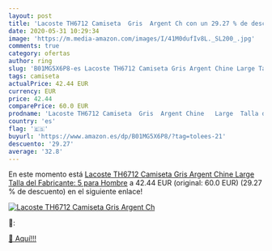 ```yaml
---
layout: post
title: 'Lacoste TH6712 Camiseta  Gris  Argent Ch con un 29.27 % de descuento'
date: 2020-05-31 10:29:34
image: 'https://m.media-amazon.com/images/I/41M0dufIv8L._SL200_.jpg'
comments: true
category: ofertas
author: ring
slug: 'B01MG5X6P8-es Lacoste TH6712 Camiseta Gris Argent Chine Large Talla del...'
tags: camiseta
actualPrice: 42.44 EUR
currency: EUR
price: 42.44
comparePrice: 60.0 EUR
prodname: 'Lacoste TH6712 Camiseta  Gris  Argent Chine   Large  Talla del Fabricante: 5  para Hombre'
country: 'es'
flag: '🇪🇸'
buyurl: 'https://www.amazon.es/dp/B01MG5X6P8/?tag=tolees-21'
descuento: '29.27'
average: '32.8'
---
```


En este momento está [Lacoste TH6712 Camiseta  Gris  Argent Chine   Large  Talla del Fabricante: 5  para Hombre](https://www.amazon.es/dp/B01MG5X6P8/?tag=tolees-21) a 42.44 EUR (original: 60.0 EUR) (29.27 %  de descuento) en el siguiente enlace!

[![Lacoste TH6712 Camiseta  Gris  Argent Ch](https://m.media-amazon.com/images/I/41M0dufIv8L._SL200_.jpg)](https://www.amazon.es/dp/B01MG5X6P8/?tag=tolees-21)

🔎:


[🛒 Aquí!!!](https://www.amazon.es/dp/B01MG5X6P8/?tag=tolees-21)
